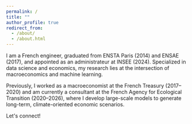 ```yaml
---
permalink: /
title: ""
author_profile: true
redirect_from: 
  - /about/
  - /about.html
---
```

I am a French engineer, graduated from ENSTA Paris (2014) and ENSAE (2017), and appointed as an administrateur at INSEE (2024).
Specialized in data science and economics, my research lies at the intersection of macroeconomics and machine learning.

Previously, I worked as a macroeconomist at the French Treasury (2017–2020) and am currently a consultant at the French Agency for Ecological Transition (2020–2026), where I develop large-scale models to generate long-term, climate-oriented economic scenarios.

Let's connect!
